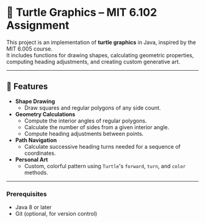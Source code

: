 # 🐢 Turtle Graphics – MIT 6.102 Assignment

This project is an implementation of **turtle graphics** in Java, inspired by the MIT 6.005 course.  
It includes functions for drawing shapes, calculating geometric properties, computing heading adjustments, and creating custom generative art.

---

## 📌 Features
- **Shape Drawing**
  - Draw squares and regular polygons of any side count.
- **Geometry Calculations**
  - Compute the interior angles of regular polygons.
  - Calculate the number of sides from a given interior angle.
  - Compute heading adjustments between points.
- **Path Navigation**
  - Calculate successive heading turns needed for a sequence of coordinates.
- **Personal Art**
  - Custom, colorful pattern using `Turtle`'s `forward`, `turn`, and `color` methods.

---



### Prerequisites
- Java 8 or later
- Git (optional, for version control)
